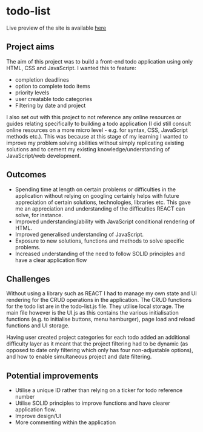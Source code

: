 # todo-list

Live preview of the site is available [here](https://lknapp1888.github.io/todo-list/)

## Project aims

The aim of this project was to build a front-end todo application using only HTML, CSS and JavaScript. I wanted this to feature:
- completion deadlines
- option to complete todo items
- priority levels
- user creatable todo categories
- Filtering by date and project

I also set out with this project to not reference any online resources or guides relating specifically to building a todo application (I did still consult online resources on a more micro level - e.g. for syntax, CSS, JavaScript methods etc.). This was because at this stage of my learning I wanted to improve my problem solving abilities without simply replicating existing solutions and to cement my existing knowledge/understanding of JavaScript/web development.

## Outcomes

- Spending time at length on certain problems or difficulties in the application without relying on googling certainly helps with future appreciation of certain solutions, technologies, libraries etc. This gave me an appreciation and understanding of the difficulties REACT can solve, for instance.
- Improved understanding/ability with JavaScript conditional rendering of HTML.
- Improved generalised understanding of JavaScript.
- Exposure to new solutions, functions and methods to solve specific problems.
- Increased understanding of the need to follow SOLID principles and have a clear application flow

## Challenges

Without using a library such as REACT I had to manage my own state and UI rendering for the CRUD operations in the application. The CRUD functions for the todo list are in the todo-list.js file. They utilise local storage. The main file however is the UI.js as this contains the various initialisation functions (e.g. to initialise buttons, menu hamburger), page load and reload functions and UI storage.

Having user created project categories for each todo added an additional difficulty layer as it meant that the project filtering had to be dynamic (as opposed to date only filtering which only has four non-adjustable options), and how to enable simultaneous project and date filtering.

## Potential improvements

- Utilise a unique ID rather than relying on a ticker for todo reference number
- Utilise SOLID principles to improve functions and have clearer application flow.
- Improve design/UI
- More commenting within the application